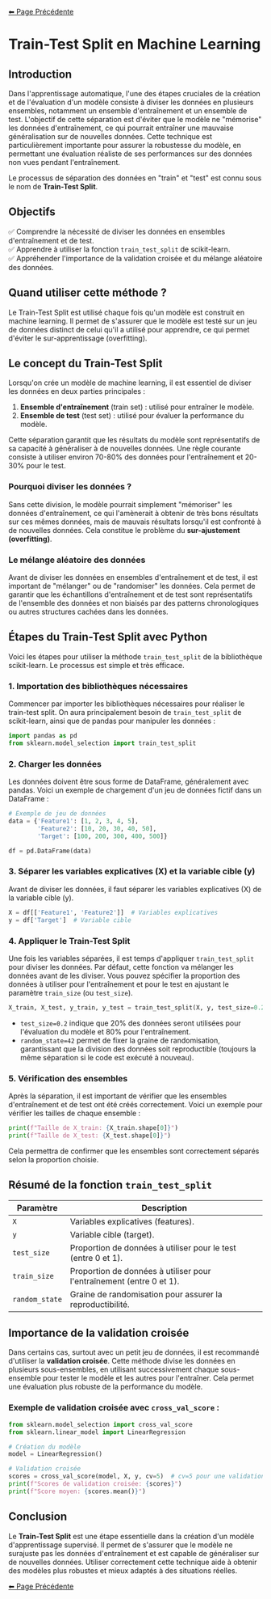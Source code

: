 [⬅ Page Précédente](../README.md)

# Train-Test Split en Machine Learning

## Introduction
Dans l'apprentissage automatique, l'une des étapes cruciales de la création et de l'évaluation d'un modèle consiste à diviser les données en plusieurs ensembles, notamment un ensemble d'entraînement et un ensemble de test. L'objectif de cette séparation est d'éviter que le modèle ne "mémorise" les données d'entraînement, ce qui pourrait entraîner une mauvaise généralisation sur de nouvelles données. Cette technique est particulièrement importante pour assurer la robustesse du modèle, en permettant une évaluation réaliste de ses performances sur des données non vues pendant l'entraînement.

Le processus de séparation des données en "train" et "test" est connu sous le nom de **Train-Test Split**.

## Objectifs
✅ Comprendre la nécessité de diviser les données en ensembles d'entraînement et de test.  
✅ Apprendre à utiliser la fonction `train_test_split` de scikit-learn.  
✅ Appréhender l'importance de la validation croisée et du mélange aléatoire des données.  

## Quand utiliser cette méthode ?
Le Train-Test Split est utilisé chaque fois qu'un modèle est construit en machine learning. Il permet de s'assurer que le modèle est testé sur un jeu de données distinct de celui qu'il a utilisé pour apprendre, ce qui permet d'éviter le sur-apprentissage (overfitting).

## Le concept du Train-Test Split
Lorsqu'on crée un modèle de machine learning, il est essentiel de diviser les données en deux parties principales :
1. **Ensemble d'entraînement** (train set) : utilisé pour entraîner le modèle.
2. **Ensemble de test** (test set) : utilisé pour évaluer la performance du modèle.

Cette séparation garantit que les résultats du modèle sont représentatifs de sa capacité à généraliser à de nouvelles données. Une règle courante consiste à utiliser environ 70-80% des données pour l'entraînement et 20-30% pour le test.

### Pourquoi diviser les données ?
Sans cette division, le modèle pourrait simplement "mémoriser" les données d'entraînement, ce qui l'amènerait à obtenir de très bons résultats sur ces mêmes données, mais de mauvais résultats lorsqu'il est confronté à de nouvelles données. Cela constitue le problème du **sur-ajustement (overfitting)**.

### Le mélange aléatoire des données
Avant de diviser les données en ensembles d'entraînement et de test, il est important de "mélanger" ou de "randomiser" les données. Cela permet de garantir que les échantillons d'entraînement et de test sont représentatifs de l'ensemble des données et non biaisés par des patterns chronologiques ou autres structures cachées dans les données.

## Étapes du Train-Test Split avec Python
Voici les étapes pour utiliser la méthode `train_test_split` de la bibliothèque scikit-learn. Le processus est simple et très efficace.

### 1. Importation des bibliothèques nécessaires
Commencer par importer les bibliothèques nécessaires pour réaliser le train-test split. On aura principalement besoin de `train_test_split` de scikit-learn, ainsi que de pandas pour manipuler les données :

```python
import pandas as pd
from sklearn.model_selection import train_test_split
```

### 2. Charger les données
Les données doivent être sous forme de DataFrame, généralement avec pandas. Voici un exemple de chargement d'un jeu de données fictif dans un DataFrame :

```python
# Exemple de jeu de données
data = {'Feature1': [1, 2, 3, 4, 5], 
        'Feature2': [10, 20, 30, 40, 50], 
        'Target': [100, 200, 300, 400, 500]}

df = pd.DataFrame(data)
```

### 3. Séparer les variables explicatives (X) et la variable cible (y)
Avant de diviser les données, il faut séparer les variables explicatives (X) de la variable cible (y). 

```python
X = df[['Feature1', 'Feature2']]  # Variables explicatives
y = df['Target']  # Variable cible
```

### 4. Appliquer le Train-Test Split
Une fois les variables séparées, il est temps d'appliquer `train_test_split` pour diviser les données. Par défaut, cette fonction va mélanger les données avant de les diviser. Vous pouvez spécifier la proportion des données à utiliser pour l'entraînement et pour le test en ajustant le paramètre `train_size` (ou `test_size`).

```python
X_train, X_test, y_train, y_test = train_test_split(X, y, test_size=0.2, random_state=42)
```

- `test_size=0.2` indique que 20% des données seront utilisées pour l'évaluation du modèle et 80% pour l'entraînement.
- `random_state=42` permet de fixer la graine de randomisation, garantissant que la division des données soit reproductible (toujours la même séparation si le code est exécuté à nouveau).

### 5. Vérification des ensembles
Après la séparation, il est important de vérifier que les ensembles d'entraînement et de test ont été créés correctement. Voici un exemple pour vérifier les tailles de chaque ensemble :

```python
print(f"Taille de X_train: {X_train.shape[0]}")
print(f"Taille de X_test: {X_test.shape[0]}")
```

Cela permettra de confirmer que les ensembles sont correctement séparés selon la proportion choisie.

## Résumé de la fonction `train_test_split`

| Paramètre          | Description                                                     |
|--------------------|-----------------------------------------------------------------|
| `X`                | Variables explicatives (features).                              |
| `y`                | Variable cible (target).                                       |
| `test_size`        | Proportion de données à utiliser pour le test (entre 0 et 1).   |
| `train_size`       | Proportion de données à utiliser pour l'entraînement (entre 0 et 1). |
| `random_state`     | Graine de randomisation pour assurer la reproductibilité.       |

## Importance de la validation croisée
Dans certains cas, surtout avec un petit jeu de données, il est recommandé d'utiliser la **validation croisée**. Cette méthode divise les données en plusieurs sous-ensembles, en utilisant successivement chaque sous-ensemble pour tester le modèle et les autres pour l'entraîner. Cela permet une évaluation plus robuste de la performance du modèle.

### Exemple de validation croisée avec `cross_val_score` :
```python
from sklearn.model_selection import cross_val_score
from sklearn.linear_model import LinearRegression

# Création du modèle
model = LinearRegression()

# Validation croisée
scores = cross_val_score(model, X, y, cv=5)  # cv=5 pour une validation croisée à 5 plis
print(f"Scores de validation croisée: {scores}")
print(f"Score moyen: {scores.mean()}")
```

## Conclusion
Le **Train-Test Split** est une étape essentielle dans la création d'un modèle d'apprentissage supervisé. Il permet de s'assurer que le modèle ne surajuste pas les données d'entraînement et est capable de généraliser sur de nouvelles données. Utiliser correctement cette technique aide à obtenir des modèles plus robustes et mieux adaptés à des situations réelles.

[⬅ Page Précédente](../README.md)